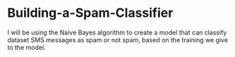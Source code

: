 # Building-a-Spam-Classifier
I will be using the Naive Bayes algorithm to create a model that can classify dataset SMS messages as spam or not spam, based on the training we give to the model. 
